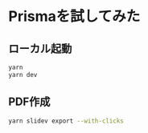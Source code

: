 # Prismaを試してみた

## ローカル起動

```bash
yarn
yarn dev
```

## PDF作成

```bash
yarn slidev export --with-clicks
```
